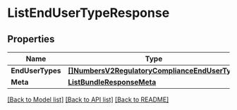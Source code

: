# ListEndUserTypeResponse

## Properties
Name | Type | Notes
------------ | ------------- | -------------
**EndUserTypes** | [**[]NumbersV2RegulatoryComplianceEndUserType**](numbers.v2.regulatory_compliance.end_user_type.md) | [optional] 
**Meta** | [**ListBundleResponseMeta**](ListBundleResponse_meta.md) | [optional] 

[[Back to Model list]](../README.md#documentation-for-models) [[Back to API list]](../README.md#documentation-for-api-endpoints) [[Back to README]](../README.md)


